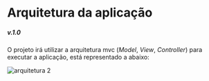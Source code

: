 # Arquitetura da aplicação
##### _v.1.0_

O projeto irá utilizar a arquitetura mvc (_Model_, _View_, _Controller_) para executar a aplicação, está representado a abaixo:

![arquitetura 2](https://user-images.githubusercontent.com/19656573/31918014-3deb37b0-b839-11e7-94fa-35883490ddad.jpg)

